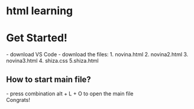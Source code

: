 # html learning</br>

<h1>Get Started!</h1>
- download VS Code
- download the files:
  1. novina.html
  2. novina2.html
  3. novina3.html
  4. shiza.css
  5.shiza.html
<h2>How to start main file?</h2>
- press combination alt + L + O to open the main file
<br>
Congrats!
